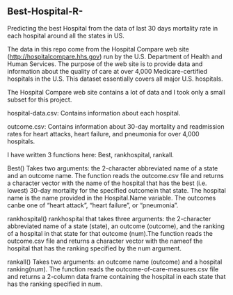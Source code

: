 ## Best-Hospital-R-
Predicting the best Hospital from the data of last 30 days mortality rate in each hospital around all the states in US.

The data in this repo come from the Hospital Compare web site (http://hospitalcompare.hhs.gov) run by the U.S. Department of Health and Human Services. The purpose of the web site is to provide data and information about the quality of care at over 4,000 Medicare-certified hospitals in the U.S. This dataset essentially covers all major U.S. hospitals.

The Hospital Compare web site contains a lot of data and I took only a small subset for this project.

hospital-data.csv: Contains information about each hospital.

outcome.csv: Contains information about 30-day mortality and readmission rates for heart attacks, heart failure, and pneumonia for over 4,000 hospitals.

I have written 3 functions here: Best, rankhospital, rankall.

Best()
      Takes two arguments: the 2-character abbreviated name of a state and an outcome name. The function reads the outcome.csv file and returns a character vector with the name of the hospital that has the best (i.e. lowest) 30-day mortality for the specified outcomein that state. The hospital name is the name provided in the Hospital.Name variable. The outcomes canbe one of “heart attack”, “heart failure”, or “pneumonia”.
      
rankhospital()
              rankhospital that takes three arguments: the 2-character abbreviated name of a state (state), an outcome (outcome), and the ranking of a hospital in that state for that outcome (num).The function reads the outcome.csv file and returns a character vector with the nameof the hospital that has the ranking specified by the num argument.
              
rankall()
         Takes two arguments: an outcome name (outcome) and a hospital ranking(num). The function reads the outcome-of-care-measures.csv file and returns a 2-column data frame containing the hospital in each state that has the ranking specified in num.
